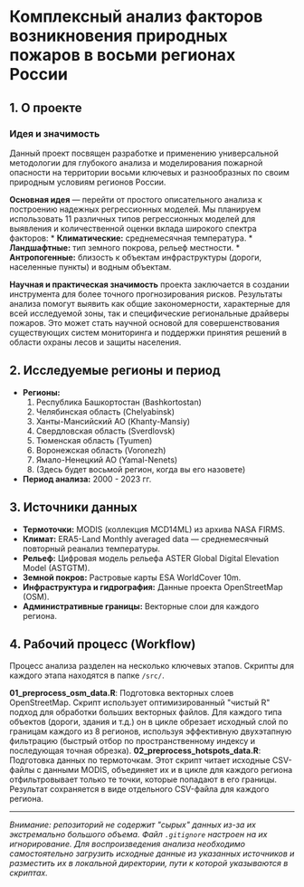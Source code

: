 # Комплексный анализ факторов возникновения природных пожаров в восьми регионах России

## 1. О проекте

### Идея и значимость

Данный проект посвящен разработке и применению универсальной методологии для глубокого анализа и моделирования пожарной опасности на территории восьми ключевых и разнообразных по своим природным условиям регионов России.

**Основная идея** — перейти от простого описательного анализа к построению надежных регрессионных моделей. Мы планируем использовать 11 различных типов регрессионных моделей для выявления и количественной оценки вклада широкого спектра факторов: \* **Климатические:** среднемесячная температура. \* **Ландшафтные:** тип земного покрова, рельеф местности. \* **Антропогенные:** близость к объектам инфраструктуры (дороги, населенные пункты) и водным объектам.

**Научная и практическая значимость** проекта заключается в создании инструмента для более точного прогнозирования рисков. Результаты анализа помогут выявить как общие закономерности, характерные для всей исследуемой зоны, так и специфические региональные драйверы пожаров. Это может стать научной основой для совершенствования существующих систем мониторинга и поддержки принятия решений в области охраны лесов и защиты населения.

## 2. Исследуемые регионы и период

-   **Регионы:**
    1.  Республика Башкортостан (Bashkortostan)
    2.  Челябинская область (Chelyabinsk)
    3.  Ханты-Мансийский АО (Khanty-Mansiy)
    4.  Свердловская область (Sverdlovsk)
    5.  Тюменская область (Tyumen)
    6.  Воронежская область (Voronezh)
    7.  Ямало-Ненецкий АО (Yamal-Nenets)
    8.  (Здесь будет восьмой регион, когда вы его назовете)
-   **Период анализа:** 2000 - 2023 гг.

## 3. Источники данных

-   **Термоточки:** MODIS (коллекция MCD14ML) из архива NASA FIRMS.
-   **Климат:** ERA5-Land Monthly averaged data — среднемесячный повторный реанализ температуры.
-   **Рельеф:** Цифровая модель рельефа ASTER Global Digital Elevation Model (ASTGTM).
-   **Земной покров:** Растровые карты ESA WorldCover 10m.
-   **Инфраструктура и гидрография:** Данные проекта OpenStreetMap (OSM).
-   **Административные границы:** Векторные слои для каждого региона.

## 4. Рабочий процесс (Workflow)

Процесс анализа разделен на несколько ключевых этапов. Скрипты для каждого этапа находятся в папке `/src/`.

**01_preprocess_osm_data.R**: Подготовка векторных слоев OpenStreetMap. Скрипт использует оптимизированный "чистый R" подход для обработки больших векторных файлов. Для каждого типа объектов (дороги, здания и т.д.) он в цикле обрезает исходный слой по границам каждого из 8 регионов, используя эффективную двухэтапную фильтрацию (быстрый отбор по пространственному индексу и последующая точная обрезка).
**02_preprocess_hotspots_data.R**: Подготовка данных по термоточкам. Этот скрипт читает исходные CSV-файлы с данными MODIS, объединяет их и в цикле для каждого региона отфильтровывает только те точки, которые попадают в его границы. Результат сохраняется в виде отдельного CSV-файла для каждого региона.

------------------------------------------------------------------------

*Внимание: репозиторий не содержит "сырых" данных из-за их экстремально большого объема. Файл `.gitignore` настроен на их игнорирование. Для воспроизведения анализа необходимо самостоятельно загрузить исходные данные из указанных источников и разместить их в локальной директории, пути к которой указываются в скриптах.*

